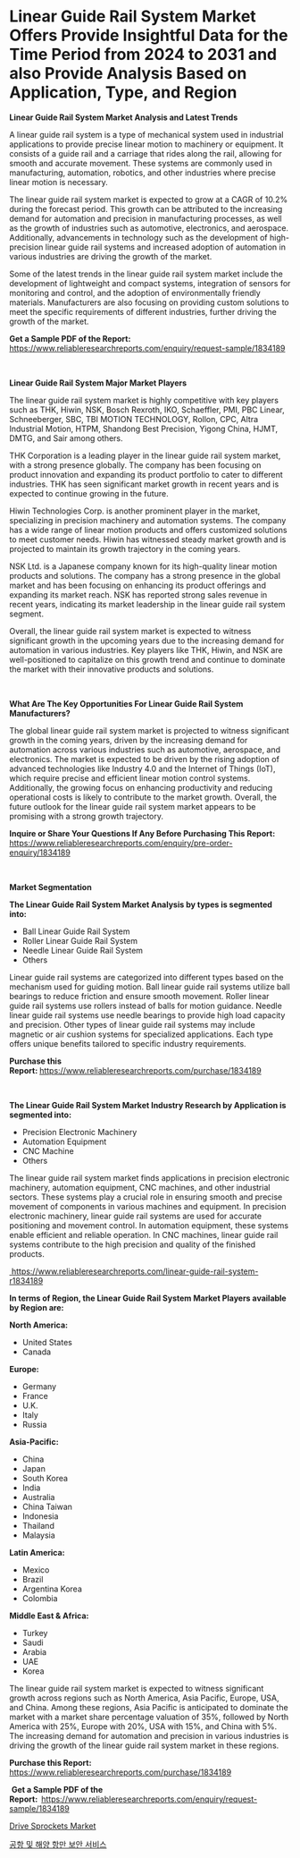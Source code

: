 <p><h1>Linear Guide Rail System Market Offers Provide Insightful Data for the Time Period from 2024 to 2031 and also Provide Analysis Based on Application, Type, and Region</h1></p><p><strong>Linear Guide Rail System Market Analysis and Latest Trends</strong></p>
<p><p>A linear guide rail system is a type of mechanical system used in industrial applications to provide precise linear motion to machinery or equipment. It consists of a guide rail and a carriage that rides along the rail, allowing for smooth and accurate movement. These systems are commonly used in manufacturing, automation, robotics, and other industries where precise linear motion is necessary.</p><p>The linear guide rail system market is expected to grow at a CAGR of 10.2% during the forecast period. This growth can be attributed to the increasing demand for automation and precision in manufacturing processes, as well as the growth of industries such as automotive, electronics, and aerospace. Additionally, advancements in technology such as the development of high-precision linear guide rail systems and increased adoption of automation in various industries are driving the growth of the market.</p><p>Some of the latest trends in the linear guide rail system market include the development of lightweight and compact systems, integration of sensors for monitoring and control, and the adoption of environmentally friendly materials. Manufacturers are also focusing on providing custom solutions to meet the specific requirements of different industries, further driving the growth of the market.</p></p>
<p><strong>Get a Sample PDF of the Report:&nbsp;</strong> <a href="https://www.reliableresearchreports.com/enquiry/request-sample/1834189">https://www.reliableresearchreports.com/enquiry/request-sample/1834189</a></p>
<p>&nbsp;</p>
<p><strong>Linear Guide Rail System Major Market Players</strong></p>
<p><p>The linear guide rail system market is highly competitive with key players such as THK, Hiwin, NSK, Bosch Rexroth, IKO, Schaeffler, PMI, PBC Linear, Schneeberger, SBC, TBI MOTION TECHNOLOGY, Rollon, CPC, Altra Industrial Motion, HTPM, Shandong Best Precision, Yigong China, HJMT, DMTG, and Sair among others.</p><p>THK Corporation is a leading player in the linear guide rail system market, with a strong presence globally. The company has been focusing on product innovation and expanding its product portfolio to cater to different industries. THK has seen significant market growth in recent years and is expected to continue growing in the future.</p><p>Hiwin Technologies Corp. is another prominent player in the market, specializing in precision machinery and automation systems. The company has a wide range of linear motion products and offers customized solutions to meet customer needs. Hiwin has witnessed steady market growth and is projected to maintain its growth trajectory in the coming years.</p><p>NSK Ltd. is a Japanese company known for its high-quality linear motion products and solutions. The company has a strong presence in the global market and has been focusing on enhancing its product offerings and expanding its market reach. NSK has reported strong sales revenue in recent years, indicating its market leadership in the linear guide rail system segment.</p><p>Overall, the linear guide rail system market is expected to witness significant growth in the upcoming years due to the increasing demand for automation in various industries. Key players like THK, Hiwin, and NSK are well-positioned to capitalize on this growth trend and continue to dominate the market with their innovative products and solutions.</p></p>
<p>&nbsp;</p>
<p><strong>What Are The Key Opportunities For Linear Guide Rail System Manufacturers?</strong></p>
<p><p>The global linear guide rail system market is projected to witness significant growth in the coming years, driven by the increasing demand for automation across various industries such as automotive, aerospace, and electronics. The market is expected to be driven by the rising adoption of advanced technologies like Industry 4.0 and the Internet of Things (IoT), which require precise and efficient linear motion control systems. Additionally, the growing focus on enhancing productivity and reducing operational costs is likely to contribute to the market growth. Overall, the future outlook for the linear guide rail system market appears to be promising with a strong growth trajectory.</p></p>
<p><strong>Inquire or Share Your Questions If Any Before Purchasing This Report:</strong> <a href="https://www.reliableresearchreports.com/enquiry/pre-order-enquiry/1834189">https://www.reliableresearchreports.com/enquiry/pre-order-enquiry/1834189</a></p>
<p>&nbsp;</p>
<p><strong>Market Segmentation</strong></p>
<p><strong>The Linear Guide Rail System Market Analysis by types is segmented into:</strong></p>
<p><ul><li>Ball Linear Guide Rail System</li><li>Roller Linear Guide Rail System</li><li>Needle Linear Guide Rail System</li><li>Others</li></ul></p>
<p><p>Linear guide rail systems are categorized into different types based on the mechanism used for guiding motion. Ball linear guide rail systems utilize ball bearings to reduce friction and ensure smooth movement. Roller linear guide rail systems use rollers instead of balls for motion guidance. Needle linear guide rail systems use needle bearings to provide high load capacity and precision. Other types of linear guide rail systems may include magnetic or air cushion systems for specialized applications. Each type offers unique benefits tailored to specific industry requirements.</p></p>
<p><strong>Purchase this Report:&nbsp;</strong><a href="https://www.reliableresearchreports.com/purchase/1834189">https://www.reliableresearchreports.com/purchase/1834189</a></p>
<p>&nbsp;</p>
<p><strong>The Linear Guide Rail System Market Industry Research by Application is segmented into:</strong></p>
<p><ul><li>Precision Electronic Machinery</li><li>Automation Equipment</li><li>CNC Machine</li><li>Others</li></ul></p>
<p><p>The linear guide rail system market finds applications in precision electronic machinery, automation equipment, CNC machines, and other industrial sectors. These systems play a crucial role in ensuring smooth and precise movement of components in various machines and equipment. In precision electronic machinery, linear guide rail systems are used for accurate positioning and movement control. In automation equipment, these systems enable efficient and reliable operation. In CNC machines, linear guide rail systems contribute to the high precision and quality of the finished products.</p></p>
<p><a href="https://www.reliableresearchreports.com/linear-guide-rail-system-r1834189">&nbsp;https://www.reliableresearchreports.com/linear-guide-rail-system-r1834189</a></p>
<p><strong>In terms of Region, the Linear Guide Rail System Market Players available by Region are:</strong></p>
<p>
    <p> <strong> North America: </strong>
        <ul>
            <li>United States</li>
            <li>Canada</li>
        </ul>
        </p> 
    <p> <strong> Europe: </strong>
        <ul>
            <li>Germany</li>
            <li>France</li>
            <li>U.K.</li>
            <li>Italy</li>
            <li>Russia</li>
        </ul>
        </p> 
    <p> <strong> Asia-Pacific: </strong>
        <ul>
            <li>China</li>
            <li>Japan</li>
            <li>South Korea</li>
            <li>India</li>
            <li>Australia</li>
            <li>China Taiwan</li>
            <li>Indonesia</li>
            <li>Thailand</li>
            <li>Malaysia</li>
        </ul>
        </p> 
    <p> <strong> Latin America: </strong>
        <ul>
            <li>Mexico</li>
            <li>Brazil</li>
            <li>Argentina Korea</li>
            <li>Colombia</li>
        </ul>
        </p> 
    <p> <strong> Middle East & Africa: </strong>
        <ul>
            <li>Turkey</li>
            <li>Saudi</li>
            <li>Arabia</li>
            <li>UAE</li>
            <li>Korea</li>
        </ul>
    </p>
    </p>
<p><p>The linear guide rail system market is expected to witness significant growth across regions such as North America, Asia Pacific, Europe, USA, and China. Among these regions, Asia Pacific is anticipated to dominate the market with a market share percentage valuation of 35%, followed by North America with 25%, Europe with 20%, USA with 15%, and China with 5%. The increasing demand for automation and precision in various industries is driving the growth of the linear guide rail system market in these regions.</p></p>
<p><strong>Purchase this Report: </strong><a href="https://www.reliableresearchreports.com/purchase/1834189">https://www.reliableresearchreports.com/purchase/1834189</a></p>
<p>&nbsp;<strong>Get a Sample PDF of the Report:&nbsp;&nbsp;</strong><a href="https://www.reliableresearchreports.com/enquiry/request-sample/1834189">https://www.reliableresearchreports.com/enquiry/request-sample/1834189</a></p>
<p><strong></strong></p>
<p><p><a href="https://github.com/guneycigdem35/Market-Research-Report-List-4/blob/main/drive-sprockets-market.md">Drive Sprockets Market</a></p><p><a href="https://github.com/raap8632/Market-Research-Report-List-2/blob/main/3830929171892.md">공항 및 해양 항만 보안 서비스</a></p></p>